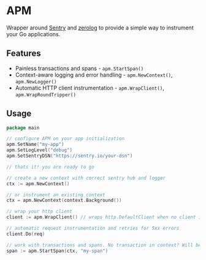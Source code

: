 # APM

Wrapper around [Sentry](https://sentry.io) and [zerolog](https://github.com/rs/zerolog) to provide a simple way to instrument your Go applications.


## Features

* Painless transactions and spans - `apm.StartSpan()`
* Context-aware logging and error handling - `apm.NewContext()`, `apm.NewLogger()`
* Automatic HTTP client instrumentation - `apm.WrapClient()`, `apm.WrapRoundTripper()`

## Usage

```go
package main

// configure APM on your app initialization
apm.SetName("my-app")
apm.SetLogLevel("debug")
apm.SetSentryDSN("https://sentry.io/your-dsn")

// thats it! you are ready to go

// create a new context with correct sentry hub and logger
ctx := apm.NewContext()

// or instrument an existing context
ctx = apm.NewContext(context.Background())

// wrap your http client
client := apm.WrapClient() // wraps http.DefaultClient when no client is provided

// automatic request instrumentation and retries for 5xx errors
client.Do(req)

// work with transactions and spans. No transaction in context? Will be created automatically!
span := apm.StartSpan(ctx, "my-span")
```
